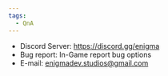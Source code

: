 ```yaml
---
tags:
  - QnA
---
```


- Discord Server: https://discord.gg/enigma
- Bug report: In-Game report bug options
- E-mail: enigmadev.studios@gmail.com 